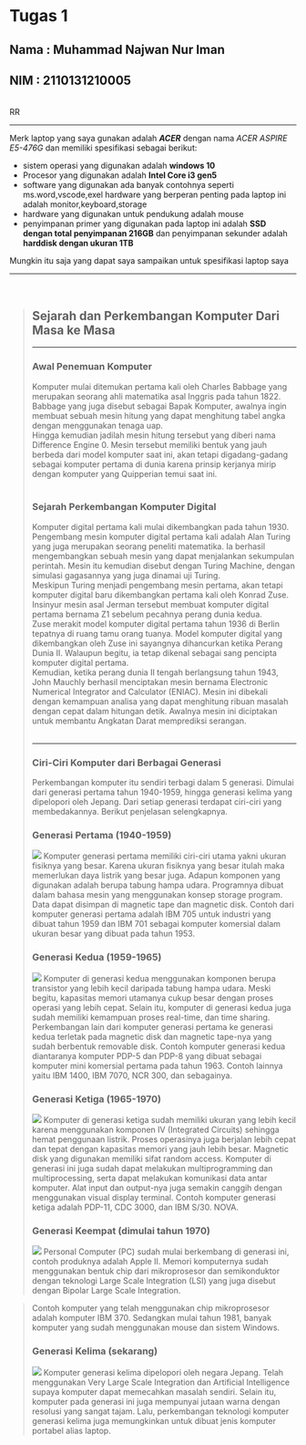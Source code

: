 # Tugas 1 
## Nama : Muhammad Najwan Nur Iman
## NIM  : 2110131210005
<br>
RR
<hr>

Merk laptop yang saya gunakan adalah <i><b>ACER</b></i> dengan nama <i> ACER ASPIRE E5-476G</i> dan memiliki spesifikasi sebagai berikut: <br>

- sistem operasi yang digunakan adalah **windows 10**
- Procesor yang digunakan adalah **Intel Core i3 gen5**
- software yang digunakan ada banyak contohnya seperti ms.word,vscode,exel
hardware yang berperan penting pada laptop ini adalah monitor,keyboard,storage
- hardware yang digunakan untuk pendukung adalah mouse
- penyimpanan primer yang digunakan pada laptop ini adalah **SSD dengan total penyimpanan 216GB** dan penyimpanan sekunder adalah **harddisk dengan ukuran 1TB**

Mungkin itu saja yang dapat saya sampaikan untuk spesifikasi laptop saya
<hr><br>

><h2>Sejarah dan Perkembangan Komputer Dari Masa ke Masa</h2>
><hr>
><b><h3>Awal Penemuan Komputer</h3></b>
>Komputer mulai ditemukan pertama kali oleh Charles Babbage yang merupakan seorang ahli matematika asal Inggris pada tahun 1822. Babbage yang juga disebut sebagai Bapak Komputer, awalnya ingin membuat sebuah mesin hitung yang dapat menghitung tabel angka dengan menggunakan tenaga uap. 
><br>
>Hingga kemudian jadilah mesin hitung tersebut yang diberi nama Difference Engine 0. Mesin tersebut memiliki bentuk yang jauh berbeda dari model komputer saat ini, akan tetapi digadang-gadang sebagai komputer pertama di dunia karena prinsip kerjanya mirip dengan komputer yang Quipperian temui saat ini.
><br> <br>
><h3>Sejarah Perkembangan Komputer Digital</h3>
>Komputer digital pertama kali mulai dikembangkan pada tahun 1930. Pengembang mesin komputer digital pertama kali adalah Alan Turing yang juga merupakan seorang peneliti matematika. Ia berhasil mengembangkan sebuah mesin yang dapat menjalankan sekumpulan perintah. Mesin itu kemudian disebut dengan Turing Machine, dengan simulasi gagasannya yang juga dinamai uji Turing. 
><br>
>Meskipun Turing menjadi pengembang mesin pertama, akan tetapi komputer digital baru dikembangkan pertama kali oleh Konrad Zuse. Insinyur mesin asal Jerman tersebut membuat komputer digital pertama bernama Z1 sebelum pecahnya perang dunia kedua. 
><br>
>Zuse merakit model komputer digital pertama tahun 1936 di Berlin tepatnya di ruang tamu orang tuanya. Model komputer digital yang dikembangkan oleh Zuse ini sayangnya dihancurkan ketika Perang Dunia II. Walaupun begitu, ia tetap dikenal sebagai sang pencipta komputer digital pertama. 
><br>
>Kemudian, ketika perang dunia II tengah berlangsung tahun 1943, John Mauchly berhasil menciptakan mesin bernama Electronic Numerical Integrator and Calculator (ENIAC). Mesin ini dibekali dengan kemampuan analisa yang dapat menghitung ribuan masalah dengan cepat dalam hitungan detik. Awalnya mesin ini diciptakan untuk membantu Angkatan Darat memprediksi serangan. 
><br><br><hr>
><h3>Ciri-Ciri Komputer dari Berbagai Generasi</h3>
>Perkembangan komputer itu sendiri terbagi dalam 5 generasi. Dimulai dari generasi pertama tahun 1940-1959, hingga generasi kelima yang dipelopori oleh Jepang. Dari setiap generasi terdapat ciri-ciri yang membedakannya. Berikut penjelasan selengkapnya. <br>
><h3> <b>Generasi Pertama (1940-1959)</b></h3>
><img src=https://www.quipper.com/id/blog/wp-content/uploads/2021/09/Komputer-generasi-pertama-www.teknodroid.my_.id_.jpg>
>Komputer generasi pertama memiliki ciri-ciri utama yakni ukuran fisiknya yang besar. Karena ukuran fisiknya yang besar itulah maka memerlukan daya listrik yang besar juga. Adapun komponen yang digunakan adalah berupa tabung hampa udara. Programnya dibuat dalam bahasa mesin yang menggunakan konsep storage program. Data dapat disimpan di magnetic tape dan magnetic disk. 
>Contoh dari komputer generasi pertama adalah IBM 705 untuk industri yang dibuat tahun 1959 dan IBM 701 sebagai komputer komersial dalam ukuran besar yang dibuat pada tahun 1953. <br>
><h3><b>Generasi Kedua (1959-1965)</b></h3>
><img src=https://www.quipper.com/id/blog/wp-content/uploads/2021/09/komputer-generasi-kedua-nesabamedia.c-o-m.jpg>
>Komputer di generasi kedua menggunakan komponen berupa transistor yang lebih kecil daripada tabung hampa udara. Meski begitu, kapasitas memori utamanya cukup besar dengan proses operasi yang lebih cepat. Selain itu, komputer di generasi kedua juga sudah memiliki kemampuan proses real-time, dan time sharing. 
>Perkembangan lain dari komputer generasi pertama ke generasi kedua terletak pada magnetic disk dan magnetic tape-nya yang sudah berbentuk removable disk. Contoh komputer generasi kedua diantaranya komputer PDP-5 dan PDP-8 yang dibuat sebagai komputer mini komersial pertama pada tahun 1963. Contoh lainnya yaitu IBM 1400, IBM 7070, NCR 300, dan sebagainya. <br>
><h3><b>Generasi Ketiga (1965-1970)</b></h3>
><img src=https://www.quipper.com/id/blog/wp-content/uploads/2021/09/Komputer-Generasi-Ketiga-sodagarkomputer-.-com.jpg>
>Komputer di generasi ketiga sudah memiliki ukuran yang lebih kecil karena menggunakan komponen IV (Integrated Circuits) sehingga hemat penggunaan listrik. Proses operasinya juga berjalan lebih cepat dan tepat dengan kapasitas memori yang jauh lebih besar. Magnetic disk yang digunakan memiliki sifat random access. 
>Komputer di generasi ini juga sudah dapat melakukan multiprogramming dan multiprocessing, serta dapat melakukan komunikasi data antar komputer. Alat input dan output-nya juga semakin canggih dengan menggunakan visual display terminal. Contoh komputer generasi ketiga adalah PDP-11, CDC 3000, dan IBM S/30. NOVA. 
><h3><b>Generasi Keempat (dimulai tahun 1970)</b></h3>
><img src=https://www.quipper.com/id/blog/wp-content/uploads/2021/09/Komputer-generasi-Keempat-indotekmultimedia-.-com.jpg>
>Personal Computer (PC) sudah mulai berkembang di generasi ini, contoh produknya adalah Apple II. Memori komputernya sudah menggunakan bentuk chip dari mikroprosesor dan semikonduktor dengan teknologi Large Scale Integration (LSI) yang juga disebut dengan Bipolar Large Scale Integration. 

>Contoh komputer yang telah menggunakan chip mikroprosesor adalah komputer IBM 370. Sedangkan mulai tahun 1981, banyak komputer yang sudah menggunakan mouse dan sistem Windows. 
><h3><b>Generasi Kelima (sekarang)</b></h3>
><img src=https://www.quipper.com/id/blog/wp-content/uploads/2021/09/black-white-responsive-devices-mockup-responsive-modern-web-design-768x461.jpg>
>Komputer generasi kelima dipelopori oleh negara Jepang. Telah menggunakan Very Large Scale Integration dan Artificial Intelligence supaya komputer dapat memecahkan masalah sendiri. Selain itu, komputer pada generasi ini juga mempunyai jutaan warna dengan resolusi yang sangat tajam. Lalu, perkembangan teknologi komputer generasi kelima juga memungkinkan untuk dibuat jenis komputer portabel alias laptop.
